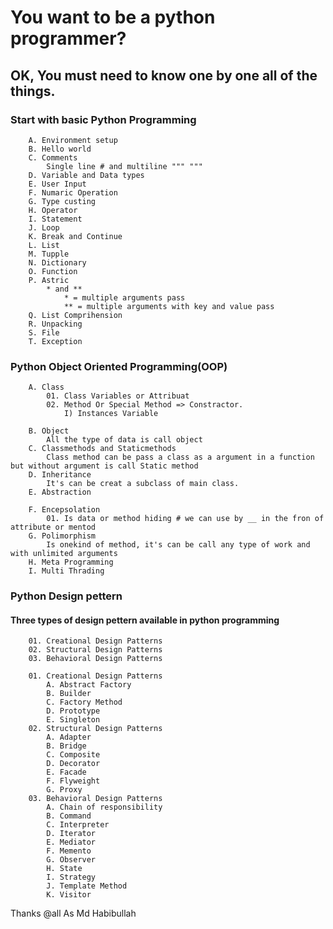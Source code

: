# You want to be a python programmer?
## OK, You must need to know one by one all of the things.

### Start with basic Python Programming

```
    A. Environment setup
    B. Hello world
    C. Comments
        Single line # and multiline """ """
    D. Variable and Data types
    E. User Input
    F. Numaric Operation
    G. Type custing
    H. Operator
    I. Statement
    J. Loop
    K. Break and Continue
    L. List
    M. Tupple
    N. Dictionary
    O. Function
    P. Astric
        * and **
        	* = multiple arguments pass
        	** = multiple arguments with key and value pass
    Q. List Comprihension
    R. Unpacking
    S. File
    T. Exception
```

### Python Object Oriented Programming(OOP)

```
    A. Class
        01. Class Variables or Attribuat
        02. Method Or Special Method => Constractor.
            I) Instances Variable

    B. Object
        All the type of data is call object
    C. Classmethods and Staticmethods
        Class method can be pass a class as a argument in a function but without argument is call Static method
    D. Inheritance
        It's can be creat a subclass of main class.
    E. Abstraction

    F. Encepsolation
        01. Is data or method hiding # we can use by __ in the fron of attribute or mentod
    G. Polimorphism
        Is onekind of method, it's can be call any type of work and with unlimited arguments
    H. Meta Programming
    I. Multi Thrading
``` 

### Python Design pettern

#### Three types of design pettern available in python programming
```
	01. Creational Design Patterns
	02. Structural Design Patterns
	03. Behavioral Design Patterns

	01. Creational Design Patterns
		A. Abstract Factory
		B. Builder
		C. Factory Method
		D. Prototype
		E. Singleton
	02. Structural Design Patterns
		A. Adapter
		B. Bridge
		C. Composite
		D. Decorator
		E. Facade
		F. Flyweight
		G. Proxy
	03. Behavioral Design Patterns
		A. Chain of responsibility
		B. Command
		C. Interpreter
		D. Iterator
		E. Mediator
		F. Memento
		G. Observer
		H. State
		I. Strategy
		J. Template Method
		K. Visitor
```

Thanks @all
As Md Habibullah
